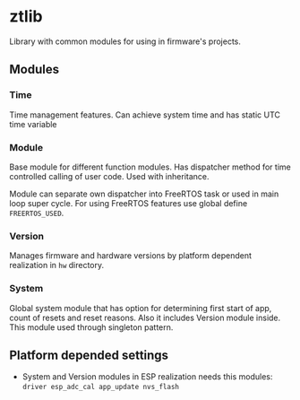 # ztlib
Library with common modules for using in firmware's projects.

## Modules

### Time

Time management features. Can achieve system time and has static UTC time variable

### Module

Base module for different function modules. Has dispatcher method for time controlled calling of user code. Used with inheritance.

Module can separate own dispatcher into FreeRTOS task or used in main loop super cycle. For using FreeRTOS features use global define `FREERTOS_USED`.

### Version

Manages firmware and hardware versions by platform dependent realization in `hw` directory.

### System

Global system module that has option for determining first start of app, count of resets and reset reasons. Also it includes Version module inside. This module used through singleton pattern.

## Platform depended settings

- System and Version modules in ESP realization needs this modules: `driver esp_adc_cal app_update nvs_flash`

